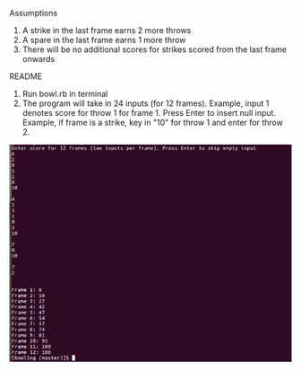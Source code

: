 Assumptions
1. A strike in the last frame earns 2 more throws
2. A spare in the last frame earns 1 more throw
3. There will be no additional scores for strikes scored from the last frame onwards

README   
1. Run bowl.rb in terminal
2. The program will take in 24 inputs (for 12 frames). Example, input 1 denotes score for throw 1 for frame 1. Press Enter to insert null input. Example, if frame is a strike, key in "10" for throw 1 and enter for throw 2.

![alt tag](./bowling.png)
